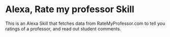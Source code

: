 # Alexa, Rate my professor Skill

This is an Alexa Skill that fetches data from RateMyProfessor.com to tell you ratings of a professor, and read out student comments.

